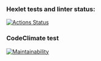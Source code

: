 ### Hexlet tests and linter status:
[![Actions Status](https://github.com/EvillFuryCat/python-project-lvl1/workflows/hexlet-check/badge.svg)](https://github.com/EvillFuryCat/python-project-lvl1/actions)

### CodeClimate test
[![Maintainability](https://api.codeclimate.com/v1/badges/aeea9e0c51599cbb2e9c/maintainability)](https://codeclimate.com/github/EvillFuryCat/python-project-lvl1/maintainability)
